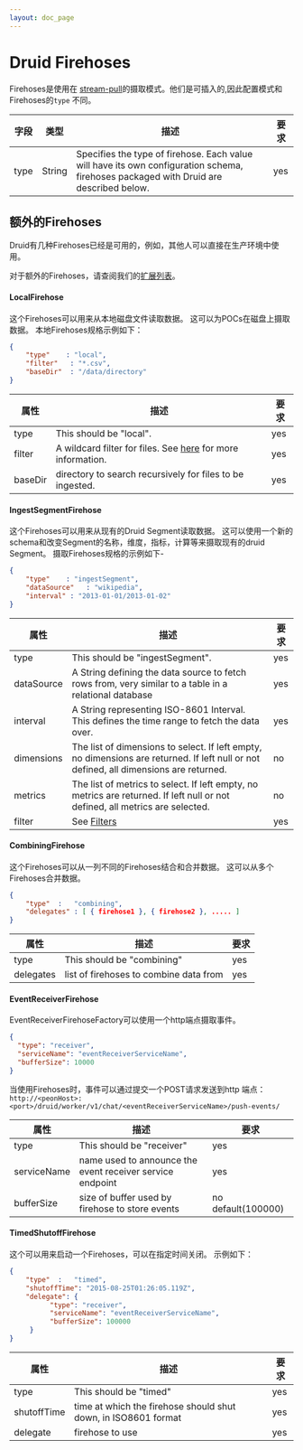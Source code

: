 ```yaml
---
layout: doc_page
---
```


# Druid Firehoses

Firehoses是使用在 [stream-pull](../ingestion/stream-pull.html)的摄取模式。他们是可插入的,因此配置模式和Firehoses的`type` 不同。

|字段|类型|描述|要求|
|-------|------|-------------|----------|
| type | String | Specifies the type of firehose. Each value will have its own configuration schema, firehoses packaged with Druid are described below. | yes |

## 额外的Firehoses

Druid有几种Firehoses已经是可用的，例如，其他人可以直接在生产环境中使用。

对于额外的Firehoses，请查阅我们的[扩展列表](../development/extensions.html)。
#### LocalFirehose
 
这个Firehoses可以用来从本地磁盘文件读取数据。
这可以为POCs在磁盘上摄取数据。
本地Firehoses规格示例如下：

```json
{
    "type"    : "local",
    "filter"   : "*.csv",
    "baseDir"  : "/data/directory"
}
```

|属性|描述|要求|
|--------|-----------|---------|
|type|This should be "local".|yes|
|filter|A wildcard filter for files. See [here](http://commons.apache.org/proper/commons-io/apidocs/org/apache/commons/io/filefilter/WildcardFileFilter.html) for more information.|yes|
|baseDir|directory to search recursively for files to be ingested. |yes|

#### IngestSegmentFirehose

这个Firehoses可以用来从现有的Druid Segment读取数据。
这可以使用一个新的schema和改变Segment的名称，维度，指标，计算等来摄取现有的druid Segment。
摄取Firehoses规格的示例如下-

```json
{
    "type"    : "ingestSegment",
    "dataSource"   : "wikipedia",
    "interval" : "2013-01-01/2013-01-02"
}
```

|属性|描述|要求|
|--------|-----------|---------|
|type|This should be "ingestSegment".|yes|
|dataSource|A String defining the data source to fetch rows from, very similar to a table in a relational database|yes|
|interval|A String representing ISO-8601 Interval. This defines the time range to fetch the data over.|yes|
|dimensions|The list of dimensions to select. If left empty, no dimensions are returned. If left null or not defined, all dimensions are returned. |no|
|metrics|The list of metrics to select. If left empty, no metrics are returned. If left null or not defined, all metrics are selected.|no|
|filter| See [Filters](../querying/filters.html)|yes|

#### CombiningFirehose

这个Firehoses可以从一列不同的Firehoses结合和合并数据。
这可以从多个Firehoses合并数据。
```json
{
    "type"  :   "combining",
    "delegates" : [ { firehose1 }, { firehose2 }, ..... ]
}
```

|属性|描述|要求|
|--------|-----------|---------|
|type|This should be "combining"|yes|
|delegates|list of firehoses to combine data from|yes|

#### EventReceiverFirehose

EventReceiverFirehoseFactory可以使用一个http端点摄取事件。
```json
{
  "type": "receiver",
  "serviceName": "eventReceiverServiceName",
  "bufferSize": 10000
}
```

当使用Firehoses时，事件可以通过提交一个POST请求发送到http 端点：
`http://<peonHost>:<port>/druid/worker/v1/chat/<eventReceiverServiceName>/push-events/`

|属性|描述|要求|
|--------|-----------|---------|
|type|This should be "receiver"|yes|
|serviceName|name used to announce the event receiver service endpoint|yes|
|bufferSize| size of buffer used by firehose to store events|no default(100000)|

#### TimedShutoffFirehose

这个可以用来启动一个Firehoses，可以在指定时间关闭。
示例如下：

```json
{
    "type"  :   "timed",
    "shutoffTime": "2015-08-25T01:26:05.119Z",
    "delegate": {
          "type": "receiver",
          "serviceName": "eventReceiverServiceName",
          "bufferSize": 100000
     }
}
```

|属性|描述|要求|
|--------|-----------|---------|
|type|This should be "timed"|yes|
|shutoffTime|time at which the firehose should shut down, in ISO8601 format|yes|
|delegate|firehose to use|yes|
